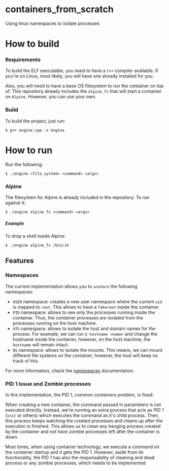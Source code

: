 # containers_from_scratch
Using linux namespaces to isolate processes

# How to build
### Requirements
To build the ELF executable, you need to have a `C++` compiler available. If you're on Linux, most likely, you will have one already installed for you.

Also, you will need to have a base OS filesystem to run the container on top of. 
This repository already includes the `alpine_fs` that will start a container on `Alpine`. However, you can use your own.

### Build
To build the project, just run:
```ssh
$ g++ engine.cpp -o engine
```

# How to run
Run the following:
```ssh
$ ./engine <file_system> <command> <args>
```

### Alpine
The filesystem for Alpine is already included in the repository. To run against it:
```ssh
$ ./engine alpine_fs <command> <args>
```

##### Example
To drop a shell inside Alpine:
```ssh
$ ./engine alpine_fs /bin/sh
```

## Features
### Namespaces
The current implementation allows you to `unshare` the following namespaces:
- `USER` namespace: creates a new user namespace where the current `uid` is mapped to `root`. This allows to have a `fakeroot` inside the container.  
- `PID` namespace: allows to see only the processes running inside the container. Thus, the container processes are isolated from the processes running on the host machine.
- `UTS` namespace: allows to isolate the host and domain names for the process. For example, we can run `$ hostname <name>` and change the hostname inside the container, however, on the host machine, the `hostname` will remain intact.
- `NS` namespace: allows to isolate the mounts. This means, we can mount different file systems on the container, however, the host will keep no track of this.

For more information, check the [namespaces](https://man7.org/linux/man-pages/man7/namespaces.7.html) documentation. 

### PID 1 issue and Zombie processes
In this implementation, the PID 1, common containers problem, is fixed: 

When creating a new container, the command passed in parameters is not executed directly. Instead, we're running an extra process that acts as PID 1 (`init` or others) which executes the command as it's child process. Then, this process keeps watching the created processes and cleans up after the execution is finished.
This allows us to clean any hanging process created by the container and not have zombie processes left after the container is down.

Most times, when using container technology, we execute a command on the container startup and it gets the PID 1. However, aside from its functionality, the PID 1 has also the responsability of cleaning and dead process or any zombie processes, which needs to be implemented.

